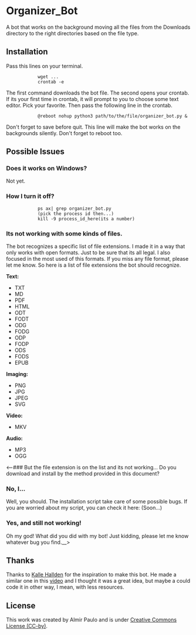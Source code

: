 # Organizer_Bot
A bot that works on the background moving all the files from the Downloads directory to the right directories based on the file type.

## Installation
Pass this lines on your terminal.

				wget ...
				crontab -e 
The first command downloads the bot file. The second opens your crontab. If its your first time in crontab, it will prompt to you to choose some text editor. Pick your favorite. Then pass the following line in the crontab.

				@reboot nohup python3 path/to/the/file/organizer_bot.py &
Don't forget to save before quit. This line will make the bot works on the backgrounds silently. Don't forget to reboot too.
## Possible Issues
### Does it works on Windows?
Not yet. 
### How I turn it off?
				
				ps ax| grep organizer_bot.py 
				(pick the process id then...)
				kill -9 process_id_here(its a number)


### Its not working with some kinds of files.
The bot recognizes a specific list of file extensions. I made it in a way that only works with open formats. Just to be sure that its all legal. I also focused in the most used of this formats. If you miss any file format, please let me know. So here is a list of file extensions the bot should recognize.

**Text:**
* TXT
* MD
* PDF
* HTML
* ODT
* FODT
* ODG
* FODG
* ODP
* FODP
* ODS
* FODS
* EPUB


**Imaging:**
* PNG
* JPG
* JPEG
* SVG

**Video:**
* MKV

**Audio:**
* MP3
* OGG


<--### But the file extension is on the list and its not working...
Do you download and install by the method provided in this document?
### No, I...
Well, you should. The installation script take care of some possible bugs. If you are worried about my script, you can check it here: (Soon...)

### Yes, and still not working!
Oh my god! What did you did with my bot! 
Just kidding, please let me know whatever bug you find.__> 

## Thanks
Thanks to [Kalle Hallden](https://github.com/KalleHallden) for the inspiration to make this bot. He made a similar one in this [video](https://www.youtube.com/watch?v=qbW6FRbaSl0&t=246s&ab_channel=KalleHallden) and I thought it was a great idea, but maybe a could code it in other way, I mean, with less resources. 

## License
This work was created by Almir Paulo and is under [Creative Commons License (CC-by)](https://creativecommons.org/licenses/by/4.0/).
